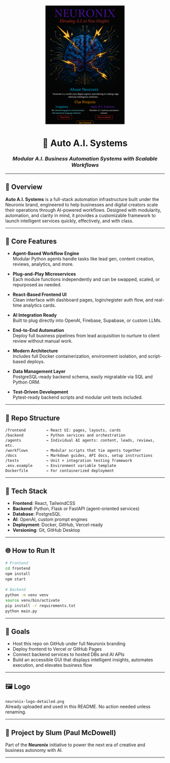 <p align="center">
  <img src="neuronix-logo-detailed.png" width="250" alt="Neuronix Logo"/>
</p>

<h1 align="center">🧠 Auto A.I. Systems</h1>
<h3 align="center"><em>Modular A.I. Business Automation Systems with Scalable Workflows</em></h3>

---

## 🚀 Overview

**Auto A.I. Systems** is a full-stack automation infrastructure built under the Neuronix brand, engineered to help businesses and digital creators scale their operations through AI-powered workflows. Designed with modularity, automation, and clarity in mind, it provides a customizable framework to launch intelligent services quickly, effectively, and with class.

---

## 🧠 Core Features

- **Agent-Based Workflow Engine**  
  Modular Python agents handle tasks like lead gen, content creation, reviews, analytics, and more.

- **Plug-and-Play Microservices**  
  Each module functions independently and can be swapped, scaled, or repurposed as needed.

- **React-Based Frontend UI**  
  Clean interface with dashboard pages, login/register auth flow, and real-time analytics cards.

- **AI Integration Ready**  
  Built to plug directly into OpenAI, Firebase, Supabase, or custom LLMs.

- **End-to-End Automation**  
  Deploy full business pipelines from lead acquisition to nurture to client review without manual work.

- **Modern Architecture**  
  Includes full Docker containerization, environment isolation, and script-based deploys.

- **Data Management Layer**  
  PostgreSQL-ready backend schema, easily migratable via SQL and Python ORM.

- **Test-Driven Development**  
  Pytest-ready backend scripts and modular unit tests included.

---

## 📁 Repo Structure

```
/frontend         → React UI: pages, layouts, cards
/backend          → Python services and orchestration
/agents           → Individual AI agents: content, leads, reviews, etc.
/workflows        → Modular scripts that tie agents together
/docs             → Markdown guides, API docs, setup instructions
/tests            → Unit + integration testing framework
.env.example      → Environment variable template
Dockerfile        → For containerized deployment
```

---

## 🔧 Tech Stack

- **Frontend**: React, TailwindCSS  
- **Backend**: Python, Flask or FastAPI (agent-oriented services)  
- **Database**: PostgreSQL  
- **AI**: OpenAI, custom prompt engines  
- **Deployment**: Docker, GitHub, Vercel-ready  
- **Versioning**: Git, GitHub Desktop  

---

## 🌐 How to Run It

```bash
# Frontend
cd frontend
npm install
npm start

# Backend
python -m venv venv
source venv/bin/activate
pip install -r requirements.txt
python main.py
```

---

## 🧭 Goals

- Host this repo on GitHub under full Neuronix branding  
- Deploy frontend to Vercel or GitHub Pages  
- Connect backend services to hosted DBs and AI APIs  
- Build an accessible GUI that displays intelligent insights, automates execution, and elevates business flow  

---

## 🖼️ Logo

`neuronix-logo-detailed.png`  
Already uploaded and used in this README. No action needed unless renaming.

---

## 💼 Project by Slum (Paul McDowell)  
Part of the **Neuronix** initiative to power the next era of creative and business autonomy with AI.

---
